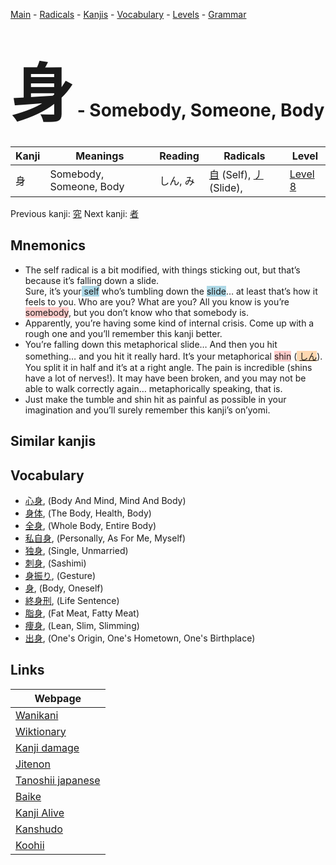 <style> bigfont {font-size: 100px}</style>
[Main](../index.md) -
[Radicals](../radicals.md) -
[Kanjis](../kanjis.md) -
[Vocabulary](../vocabulary.md) -
[Levels](../levels.md) -
[Grammar](../grammar.md)
# <bigfont> 身</bigfont> - Somebody, Someone, Body 

| Kanji | Meanings | Reading | Radicals | Level |
| --- | --- | --- | --- | --- |
| 身 | Somebody, Someone, Body | しん, み | [自](../radicals/自.md) (Self), [丿](../radicals/丿.md) (Slide),  | [Level 8](../levels/wk_level8.md) |

Previous kanji: [究](究.md) Next kanji: [者](者.md) 

## Mnemonics
 * The self radical is a bit modified, with things sticking out, but that’s because it’s falling down a slide.<br />Sure, it’s your<span style="background-color:#ADD8E6"> self</span> who’s tumbling down the <span style="background-color:#ADD8E6"> slide</span>… at least that’s how it feels to you. Who are you? What are you? All you know is you’re <span style="background-color:#ffcccb"> somebody</span>, but you don’t know who that somebody is.
* Apparently, you’re having some kind of internal crisis. Come up with a rough one and you’ll remember this kanji better.
* You’re falling down this metaphorical slide… And then you hit something… and you hit it really hard. It’s your metaphorical <span style="background-color:#ffcccb"> shin</span> (<span style="background-color:#fed8b1"> [しん](https://jisho.org/search/しん)</span>). You split it in half and it’s at a right angle. The pain is incredible (shins have a lot of nerves!). It may have been broken, and you may not be able to walk correctly again… metaphorically speaking, that is.
* Just make the tumble and shin hit as painful as possible in your imagination and you’ll surely remember this kanji’s on’yomi.


## Similar kanjis
 


## Vocabulary
 * [心身](../vocabulary/身.md), (Body And Mind, Mind And Body)
* [身体](../vocabulary/身.md), (The Body, Health, Body)
* [全身](../vocabulary/身.md), (Whole Body, Entire Body)
* [私自身](../vocabulary/身.md), (Personally, As For Me, Myself)
* [独身](../vocabulary/身.md), (Single, Unmarried)
* [刺身](../vocabulary/身.md), (Sashimi)
* [身振り](../vocabulary/身.md), (Gesture)
* [身](../vocabulary/身.md), (Body, Oneself)
* [終身刑](../vocabulary/身.md), (Life Sentence)
* [脂身](../vocabulary/身.md), (Fat Meat, Fatty Meat)
* [痩身](../vocabulary/身.md), (Lean, Slim, Slimming)
* [出身](../vocabulary/身.md), (One's Origin, One's Hometown, One's Birthplace)



## Links 

| Webpage |
| --- |
| [Wanikani          ](https://www.wanikani.com/kanji/身) |
| [Wiktionary        ](https://en.wiktionary.org/wiki/身) |
| [Kanji damage      ](http://www.kanjidamage.com/kanji/search?utf8=✓&q=身) |
| [Jitenon           ](https://jitenon.com/kanji/身) |
| [Tanoshii japanese ](https://www.tanoshiijapanese.com/dictionary/kanji.cfm?k=身) |
| [Baike             ](https://baike.baidu.com/item/身) |
| [Kanji Alive       ](https://app.kanjialive.com/身) |
| [Kanshudo          ](https://www.kanshudo.com/searchmn?q=身) |
| [Koohii            ](https://kanji.koohii.com/study/kanji/身) |
